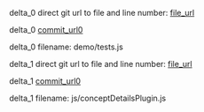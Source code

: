 delta_0 direct git url to file and line number: [file_url](https://www.github.com/D-Andreev/recommender-addon/commit/dc9018904b08e6b864846a756e434e68e3546d12/#diff-520898a138e8792b7b1aa77869647954fa6f76f26715316ae54848377268ae5aL463)

delta_0 [commit_url0](https://www.github.com/D-Andreev/recommender-addon/commit/dc9018904b08e6b864846a756e434e68e3546d12)

delta_0 filename: demo/tests.js



delta_1 direct git url to file and line number: [file_url](https://www.github.com/IHTSDO/snomed-interaction-components/commit/bdb13946bf4b810073557fd8b814fd4d5967d1c7/#diff-8c4c651e9aef3b4de0519a5418f32d3487f9fdd40c2ef17d5ff35289695535cfL1570)

delta_1 [commit_url0](https://www.github.com/IHTSDO/snomed-interaction-components/commit/bdb13946bf4b810073557fd8b814fd4d5967d1c7)

delta_1 filename: js/conceptDetailsPlugin.js



